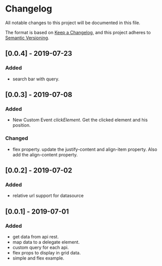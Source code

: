 # Changelog
All notable changes to this project will be documented in this file.

The format is based on [Keep a Changelog](https://keepachangelog.com/en/1.0.0/),
and this project adheres to [Semantic Versioning](https://semver.org/spec/v2.0.0.html).

## [0.0.4] - 2019-07-23
### Added
- search bar with query.

## [0.0.3] - 2019-07-08 
### Added

- New Custom Event *clickElement*. Get the clicked element and his position.

### Changed 

- flex property. update the justify-content and align-item property. Also add the align-content property.

## [0.0.2] - 2019-07-02
### Added

- relative url support for datasource

## [0.0.1] - 2019-07-01
### Added

- get data from api rest.
- map data to a delegate element.
- custom query for each api.
- flex props to display in grid data.
- simple and flex example.